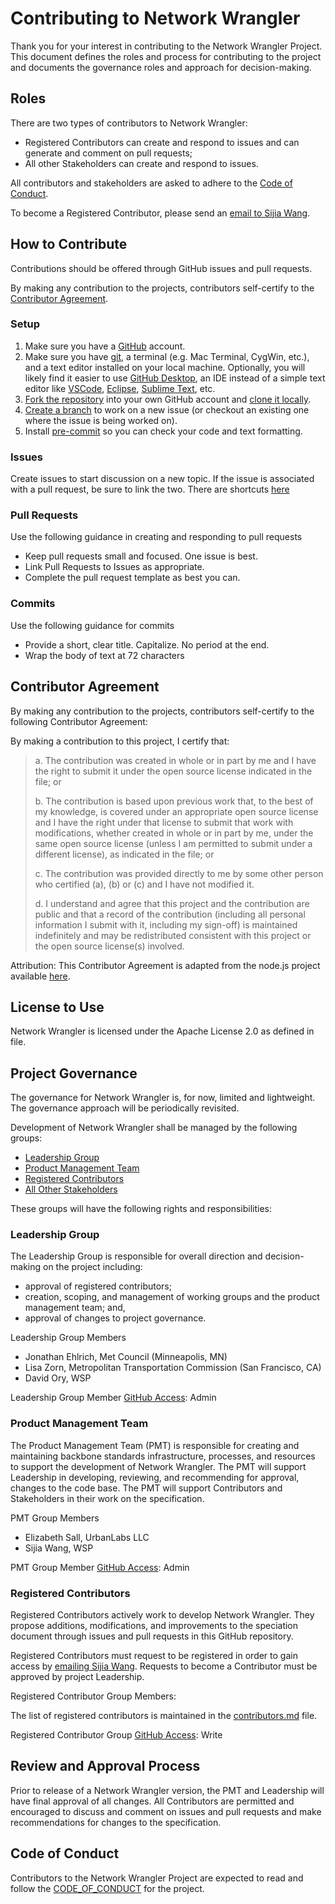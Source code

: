 # Contributing to Network Wrangler

Thank you for your interest in contributing to the Network Wrangler Project.  This document defines the roles and process for contributing to the project and documents the governance roles and approach for decision-making.

## Roles

There are two types of contributors to Network Wrangler:

* Registered Contributors can create and respond to issues and can generate and comment on pull requests; 
* All other Stakeholders can create and respond to issues.

All contributors and stakeholders are asked to adhere to the [Code of Conduct](#code-of-conduct).

To become a Registered Contributor, please send an [email to Sijia Wang](mailto:sijia.wang@wsp.com).

## How to Contribute

Contributions should be offered through GitHub issues and pull requests.

By making any contribution to the projects, contributors self-certify to the [Contributor Agreement](#contributor-agreement).

### Setup

1. Make sure you have a [GitHub](https://github.com/) account.  
2. Make sure you have [git](https://git-scm.com/downloads), a terminal (e.g. Mac Terminal, CygWin, etc.), and a text editor installed on your local machine.  Optionally, you will likely find it easier to use [GitHub Desktop](https://desktop.github.com/), an IDE instead of a simple text editor like [VSCode](https://code.visualstudio.com/), [Eclipse](https://www.eclipse.org/), [Sublime Text](https://www.sublimetext.com/), etc.  
3. [Fork the repository](https://github.com/wsp-sag/network_wrangler/fork) into your own GitHub account and [clone it locally](https://docs.github.com/en/repositories/creating-and-managing-repositories/cloning-a-repository).  
4. [Create a branch](https://docs.github.com/en/pull-requests/collaborating-with-pull-requests/proposing-changes-to-your-work-with-pull-requests/creating-and-deleting-branches-within-your-repository) to work on a new issue (or checkout an existing one where the issue is being worked on).  
5. Install [pre-commit](https://pre-commit.com/) so you can check your code and text formatting.  

### Issues

Create issues to start discussion on a new topic.  If the issue is associated with a pull request, be sure to link the two.  There are shortcuts [here](https://docs.github.com/en/issues/tracking-your-work-with-issues/linking-a-pull-request-to-an-issue#linking-a-pull-request-to-an-issue-using-a-keyword)

### Pull Requests

Use the following guidance in creating and responding to pull requests

* Keep pull requests small and focused. One issue is best.
* Link Pull Requests to Issues as appropriate.
* Complete the pull request template as best you can.

### Commits

Use the following guidance for commits

* Provide a short, clear title.  Capitalize. No period at the end.
* Wrap the body of text at 72 characters

## Contributor Agreement

By making any contribution to the projects, contributors self-certify to the following Contributor Agreement:

By making a contribution to this project, I certify that:
>  
> a. The contribution was created in whole or in part by me and I have the right to submit it under the open source license indicated in the file; or
>  
> b. The contribution is based upon previous work that, to the best of my knowledge, is covered under an appropriate open source license and I have the right under that license to submit that work with modifications, whether created in whole or in part by me, under the same open source license (unless I am permitted to submit under a different license), as indicated in the file; or
>  
> c. The contribution was provided directly to me by some other person who certified (a), (b) or (c) and I have not modified it.
>  
> d. I understand and agree that this project and the contribution are public and that a record of the contribution (including all personal information I submit with it, including my sign-off) is maintained indefinitely and may be redistributed consistent with this project or the open source license(s) involved.
>  
Attribution: This Contributor Agreement is adapted from the node.js project available [here](https://github.com/nodejs/node/blob/main/CONTRIBUTING.md).

## License to Use

Network Wrangler is licensed under the Apache License 2.0 as defined in <LICENSE> file.

## Project Governance

The governance for Network Wrangler is, for now, limited and lightweight. The governance approach will be periodically revisited.

Development of Network Wrangler shall be managed by the following groups:

* [Leadership Group](#leadership-group)
* [Product Management Team](#product-management-team)
* [Registered Contributors](#registered-contributors)
* [All Other Stakeholders](#stakeholders-group)

These groups will have the following rights and responsibilities:

### Leadership Group

The Leadership Group is responsible for overall direction and decision-making on the project including:

* approval of registered contributors;
* creation, scoping, and management of working groups and the product management team; and,
* approval of changes to project governance.

Leadership Group Members

* Jonathan Ehlrich, Met Council (Minneapolis, MN)
* Lisa Zorn, Metropolitan Transportation Commission (San Francisco, CA)
* David Ory, WSP

Leadership Group Member [GitHub Access](https://docs.github.com/en/organizations/managing-access-to-your-organizations-repositories/repository-roles-for-an-organization): Admin

### Product Management Team

The Product Management Team (PMT) is responsible for creating and maintaining backbone standards infrastructure, processes, and resources to support the development of Network Wrangler.  The PMT will support Leadership in developing, reviewing, and recommending for approval, changes to the code base.  The PMT will support Contributors and Stakeholders in their work on the specification.  

PMT Group Members

* Elizabeth Sall, UrbanLabs LLC
* Sijia Wang, WSP


PMT Group Member [GitHub Access](https://docs.github.com/en/organizations/managing-access-to-your-organizations-repositories/repository-roles-for-an-organization): Admin

### Registered Contributors

Registered Contributors actively work to develop Network Wrangler. They propose additions, modifications, and improvements to the speciation document through issues and pull requests in this GitHub repository.

Registered Contributors must request to be registered in order to gain access by [emailing Sijia Wang](mailto:sijia.wang@wsp.com).  Requests to become a Contributor must be approved by project Leadership.

Registered Contributor Group Members:

The list of registered contributors is maintained in the [contributors.md](contributors.md) file.

Registered Contributor Group [GitHub Access](https://docs.github.com/en/organizations/managing-access-to-your-organizations-repositories/repository-roles-for-an-organization): Write


## Review and Approval Process

Prior to release of a Network Wrangler version, the PMT and Leadership will have final approval of all changes.   All Contributors are permitted and encouraged to discuss and comment on issues and pull requests and make recommendations for changes to the specification.

## Code of Conduct

Contributors to the Network Wrangler Project are expected to read and follow the [CODE_OF_CONDUCT](CODE_OF_CONDUCT.md) for the project.

